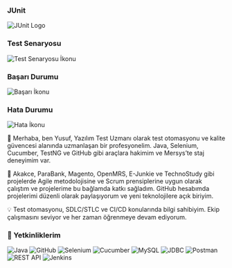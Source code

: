 ### JUnit
![JUnit Logo](https://junit.org/junit5/assets/images/junit5-logo.png)

### Test Senaryosu
![Test Senaryosu İkonu](https://upload.wikimedia.org/wikipedia/commons/thumb/6/60/Checkmark.svg/1200px-Checkmark.svg.png)

### Başarı Durumu
![Başarı İkonu](https://upload.wikimedia.org/wikipedia/commons/thumb/7/7e/Green_tick.svg/1200px-Green_tick.svg.png)

### Hata Durumu
![Hata İkonu](https://upload.wikimedia.org/wikipedia/commons/thumb/d/d1/Red_cross.svg/1024px-Red_cross.svg.png)

  

👋 Merhaba, ben Yusuf, 
Yazılım Test Uzmanı olarak test otomasyonu ve kalite güvencesi alanında uzmanlaşan bir profesyonelim.
Java, Selenium, Cucumber, TestNG ve GitHub gibi araçlara hakimim ve Mersys’te staj deneyimim var.

🚀 Akakce, ParaBank, Magento, OpenMRS, E-Junkie ve TechnoStudy gibi projelerde Agile metodolojisine ve Scrum prensiplerine uygun olarak çalıştım ve projelerime bu bağlamda katkı sağladım. GitHub hesabımda projelerimi düzenli olarak paylaşıyorum ve yeni teknolojilere açık biriyim.

💡 Test otomasyonu, SDLC/STLC ve CI/CD konularında bilgi sahibiyim. Ekip çalışmasını seviyor ve her zaman öğrenmeye devam ediyorum.

### 🚀 Yetkinliklerim

<p align="left">
  <img src="https://img.shields.io/badge/Java-007396?style=for-the-badge&logo=java&logoColor=white" alt="Java" />
  <img src="https://img.shields.io/badge/GitHub-181717?style=for-the-badge&logo=github&logoColor=white" alt="GitHub" />
  <img src="https://img.shields.io/badge/Selenium-43B02A?style=for-the-badge&logo=selenium&logoColor=white" alt="Selenium" />
  <img src="https://img.shields.io/badge/Cucumber-23D96C?style=for-the-badge&logo=cucumber&logoColor=white" alt="Cucumber" />
  <img src="https://img.shields.io/badge/MySQL-4479A1?style=for-the-badge&logo=mysql&logoColor=white" alt="MySQL" />
  <img src="https://img.shields.io/badge/JDBC-007396?style=for-the-badge&logo=jdbc&logoColor=white" alt="JDBC" />
  <img src="https://img.shields.io/badge/Postman-FF6C37?style=for-the-badge&logo=postman&logoColor=white" alt="Postman" />
  <img src="https://img.shields.io/badge/REST%20API-008CBA?style=for-the-badge&logo=rest&logoColor=white" alt="REST API" />
  <img src="https://img.shields.io/badge/Jenkins-D24939?style=for-the-badge&logo=jenkins&logoColor=white" alt="Jenkins" />
</p>



<!---
codeNavigatorr/codeNavigatorr is a ✨ special ✨ repository because its `README.md` (this file) appears on your GitHub profile.
You can click the Preview link to take a look at your changes.
--->
